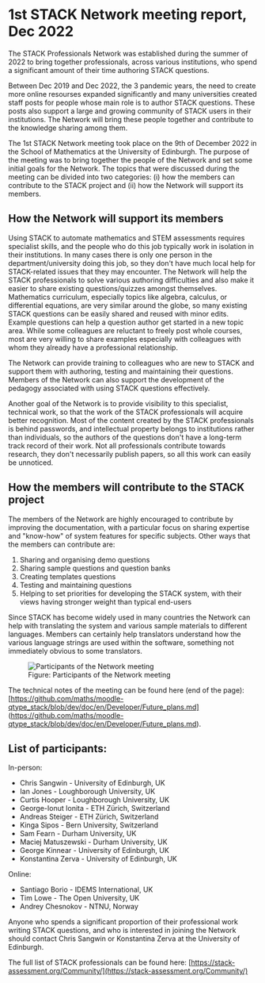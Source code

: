 # 1st STACK Network meeting report, Dec 2022

The STACK Professionals Network was established during the summer of 2022 to bring together professionals, across various institutions, who spend a significant amount of their time authoring STACK questions.

Between Dec 2019 and Dec 2022, the 3 pandemic years, the need to create more online resourses expanded significantly and many universities created staff posts for people whose main role is to author STACK questions. These posts also support a large and growing community of STACK users in their institutions. The Network will bring these people together and contribute to the knowledge sharing among them.

The 1st STACK Network meeting took place on the 9th of December 2022 in the School of Mathematics at the University of Edinburgh. The purpose of the meeting was to bring together the people of the Network and set some initial goals for the Network. The topics that were discussed during the meeting can be divided into two categories: (i) how the members can contribute to the STACK project and (ii) how the Network will support its members.

## How the Network will support its members

Using STACK to automate mathematics and STEM assessments requires specialist skills, and the people who do this job typically work in isolation in their institutions. In many cases there is only one person in the department/university doing this job, so they don't have much local help for STACK-related issues that they may encounter. The Network will help the STACK professionals to solve various authoring difficulties and also make it easier to share existing questions/quizzes amongst themselves. Mathematics curriculum, especially topics like algebra, calculus, or differential equations, are very similar around the globe, so many existing STACK questions can be easily shared and reused with minor edits.  Example questions can help a question author get started in a new topic area. While some colleagues are reluctant to freely post whole courses, most are very willing to share examples especially with colleagues with whom they already have a professional relationship.

The Network can provide training to colleagues who are new to STACK and support them with authoring, testing and maintaining their questions. Members of the Network can also support the development of the pedagogy associated with using STACK questions effectively.

Another goal of the Network is to provide visibility to this specialist, technical work, so that the work of the STACK professionals will acquire better recognition. Most of the content created by the STACK professionals is behind passwords, and intellectual property belongs to institutions rather than individuals, so the authors of the questions don't have a long-term track record of their work. Not all professionals contribute towards research, they don't necessarily publish papers, so all this work can easily be unnoticed.

## How the members will contribute to the STACK project

The members of the Network are highly encouraged to contribute by improving the documentation, with a particular focus on sharing expertise and "know-how" of system features for specific subjects.  Other ways that the members can contribute are:

1. Sharing and organising demo questions
2. Sharing sample questions and question banks
3. Creating templates questions
4. Testing and maintaining questions
5. Helping to set priorities for developing the STACK system, with their views having stronger weight than typical end-users

Since STACK has become widely used in many countries the Network can help with translating the system and various sample materials to different languages.  Members can certainly help translators understand how the various language strings are used within the software, something not immediately obvious to some translators.

<div class="float-none img-middle">
  <figure class="figure">
    <img class="figure-img img-fluid" src="../Images/2023-12-09-Network-meeting.jpg" alt="Participants of the Network meeting" />
    <figcaption class="figure-caption">Figure: Participants of the Network meeting</figcaption>
  </figure>
</div>

The technical notes of the meeting can be found here (end of the page): [https://github.com/maths/moodle-qtype_stack/blob/dev/doc/en/Developer/Future_plans.md]  (https://github.com/maths/moodle-qtype_stack/blob/dev/doc/en/Developer/Future_plans.md).

## List of participants:

In-person:

* Chris Sangwin - University of Edinburgh, UK
* Ian Jones - Loughborough University, UK
* Curtis Hooper - Loughborough University, UK
* George-Ionut Ionita - ETH Zürich, Switzerland
* Andreas Steiger - ETH Zürich, Switzerland
* Kinga Sipos - Bern University, Switzerland
* Sam Fearn - Durham University, UK
* Maciej Matuszewski - Durham University, UK
* George Kinnear - University of Edinburgh, UK
* Konstantina Zerva - University of Edinburgh, UK

Online:

* Santiago Borio - IDEMS International, UK
* Tim Lowe - The Open University, UK
* Andrey Chesnokov - NTNU, Norway

Anyone who spends a significant proportion of their professional work writing STACK questions, and who is interested in joining the Network should contact Chris Sangwin or Konstantina Zerva at the University of Edinburgh.

The full list of STACK professionals can be found here: [https://stack-assessment.org/Community/](https://stack-assessment.org/Community/)


